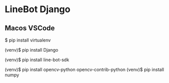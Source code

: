 # LineBot Django 

## Macos VSCode

$ pip install virtualenv

(venv)$ pip install Django

(venv)$ pip install line-bot-sdk

(venv)$ pip install opencv-python opencv-contrib-python 
(venv)$ pip install numpy
